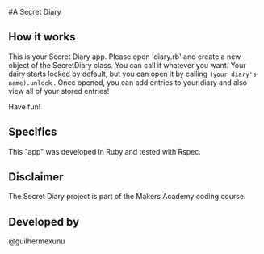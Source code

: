 #A Secret Diary

## How it works

This is your Secret Diary app. Please open 'diary.rb' and create a new object of the SecretDiary class. You can call it whatever you want. Your dairy starts locked by default, but you can open it by calling ```(your diary's name).unlock``` . Once opened, you can add entries to your diary and also view all of your stored entries!

Have fun!

## Specifics

This "app" was developed in Ruby and tested with Rspec.

## Disclaimer

The Secret Diary project is part of the Makers Academy coding course.

## Developed by

@guilhermexunu
